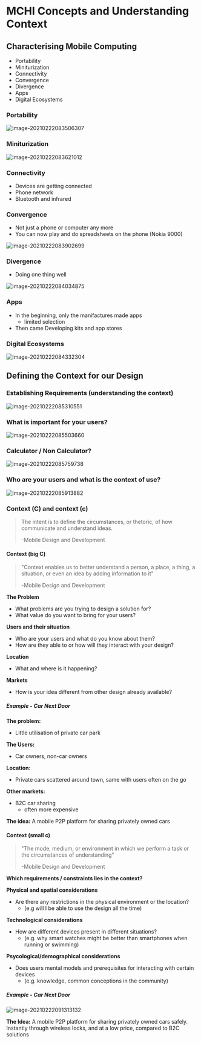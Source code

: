 # MCHI Concepts and Understanding Context

## Characterising Mobile Computing

* Portability
* Miniturization
* Connectivity
* Convergence
* Divergence
* Apps
* Digital Ecosystems



### Portability

![image-20210222083506307](images/02-concepts-and-context/image-20210222083506307.png)

### Miniturization

![image-20210222083621012](images/02-concepts-and-context/image-20210222083621012.png)



### Connectivity

* Devices are getting connected
* Phone network
* Bluetooth and infrared



### Convergence

* Not just a phone or computer any more
* You can now play and do spreadsheets on the phone (Nokia 9000)

![image-20210222083902699](images/02-concepts-and-context/image-20210222083902699.png)



### Divergence

* Doing one thing well

![image-20210222084034875](images/02-concepts-and-context/image-20210222084034875.png)

### Apps

* In the beginning, only the manifactures made apps
    * limited selection
* Then came Developing kits and app stores



### Digital Ecosystems

![image-20210222084332304](images/02-concepts-and-context/image-20210222084332304.png)



## Defining the Context for our Design

### Establishing Requirements (understanding the context)

![image-20210222085310551](images/02-concepts-and-context/image-20210222085310551.png)



### What is important for your users?

![image-20210222085503660](images/02-concepts-and-context/image-20210222085503660.png)



### Calculator / Non Calculator?

![image-20210222085759738](images/02-concepts-and-context/image-20210222085759738.png)

### Who are your users and what is the context of use?

![image-20210222085913882](images/02-concepts-and-context/image-20210222085913882.png)



### Context (C) and context (c)

> The intent is to define the circumstances, or thetoric, of how communicate and understand ideas.
>
> -Mobile Design and Development

#### Context (big C)

> "Context enables us to better understand a person, a place, a thing, a situation, or even an idea by adding information to it"
>
> -Mobile Design and Development



**The Problem**

* What problems are you trying to design a solution for?
* What value do you want to bring for your users?

**Users and their situation**

* Who are your users and what do you know about them?
* How are they able to or how will they interact with your design?

**Location**

* What and where is it happening?

**Markets**

* How is your idea different from other design already available?



##### Example - Car Next Door

**The problem:**

* Little utilisation of private car park

**The Users:**

* Car owners, non-car owners

**Location:**

* Private cars scattered around town, same with users often on the go

**Other markets:**

* B2C car sharing
    * often more expensive

**The idea:** A mobile P2P platform for sharing privately owned cars



#### Context (small c)

> "The mode, medium, or environment in which we perform a task or the circumstances of understanding"
>
> -Mobile Design and Development



**Which requirements / constraints lies in the context?**

**Physical and spatial considerations**

* Are there any restrictions in the physical environment or the location?
    * (e.g will I be able to use the design all the time)

**Technological considerations**

* How are different devices present in different situations?
    * (e.g. why smart watches might be better than smartphones when running or swimming)

**Psycological/demographical considerations**

* Does users mental models and prerequisites for interacting with certain devices
    * (e.g. knowledge, common conceptions in the community)



##### Example - Car Next Door

![image-20210222091313132](images/02-concepts-and-context/image-20210222091313132.png)

**The Idea:** A mobile P2P platform for sharing privately owned cars safely. Instantly through wireless locks, and at a low price, compared to B2C solutions